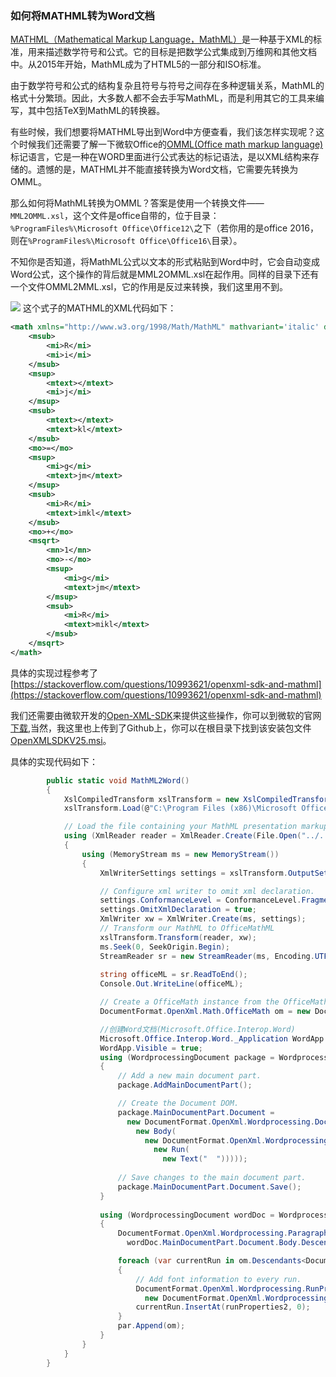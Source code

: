 ### 如何将MATHML转为Word文档 ###

[MATHML（Mathematical Markup Language，MathML）](https://zh.wikipedia.org/wiki/%E6%95%B0%E5%AD%A6%E7%BD%AE%E6%A0%87%E8%AF%AD%E8%A8%80)是一种基于XML的标准，用来描述数学符号和公式。它的目标是把数学公式集成到万维网和其他文档中。从2015年开始，MathML成为了HTML5的一部分和ISO标准。

由于数学符号和公式的结构复杂且符号与符号之间存在多种逻辑关系，MathML的格式十分繁琐。因此，大多数人都不会去手写MathML，而是利用其它的工具来编写，其中包括TeX到MathML的转换器。

有些时候，我们想要将MATHML导出到Word中方便查看，我们该怎样实现呢？这个时候我们还需要了解一下微软Office的[OMML(Office math markup language)]()标记语言，它是一种在WORD里面进行公式表达的标记语法，是以XML结构来存储的。遗憾的是，MATHML并不能直接转换为Word文档，它需要先转换为OMML。

那么如何将MathML转换为OMML？答案是使用一个转换文件——`MML2OMML.xsl`，这个文件是office自带的，位于目录：`%ProgramFiles%\Microsoft Office\Office12\`之下（若你用的是office 2016，则在`%ProgramFiles%\Microsoft Office\Office16\`目录）。

不知你是否知道，将MathML公式以文本的形式粘贴到Word中时，它会自动变成Word公式，这个操作的背后就是MML2OMML.xsl在起作用。同样的目录下还有一个文件OMML2MML.xsl，它的作用是反过来转换，我们这里用不到。

![](https://github.com/scalad/MathML2Word/blob/master/doc/image/20170725164448.png)
这个式子的MATHML的XML代码如下：

```xml
<math xmlns="http://www.w3.org/1998/Math/MathML" mathvariant='italic' display='inline'>
    <msub>
        <mi>R</mi>
        <mi>i</mi>
    </msub>
    <msup>
        <mtext></mtext>
        <mi>j</mi>
    </msup>
    <msub>
        <mtext></mtext>
        <mtext>kl</mtext>
    </msub>
    <mo>=</mo>
    <msup>
        <mi>g</mi>
        <mtext>jm</mtext>
    </msup>
    <msub>
        <mi>R</mi>
        <mtext>imkl</mtext>
    </msub>
    <mo>+</mo>
    <msqrt>
        <mn>1</mn>
        <mo>-</mo>
        <msup>
            <mi>g</mi>
            <mtext>jm</mtext>
        </msup>
        <msub>
            <mi>R</mi>
            <mtext>mikl</mtext>
        </msub>
    </msqrt>
</math>

```

具体的实现过程参考了[https://stackoverflow.com/questions/10993621/openxml-sdk-and-mathml](https://stackoverflow.com/questions/10993621/openxml-sdk-and-mathml)

我们还需要由微软开发的[Open-XML-SDK](https://github.com/OfficeDev/Open-XML-SDK)来提供这些操作，你可以到微软的官网[下载](https://www.microsoft.com/en-us/search/result.aspx?q=open+xml+sdk),当然，我这里也上传到了Github上，你可以在根目录下找到该安装包文件[OpenXMLSDKV25.msi](https://github.com/scalad/MathML2Word/blob/master/doc/OpenXMLSDKV25.msi)。

具体的实现代码如下：

```C#
        public static void MathML2Word()
        {
            XslCompiledTransform xslTransform = new XslCompiledTransform();
            xslTransform.Load(@"C:\Program Files (x86)\Microsoft Office\Office14\MML2OMML.xsl");

            // Load the file containing your MathML presentation markup.
            using (XmlReader reader = XmlReader.Create(File.Open("../../../test1.xml", FileMode.Open)))
            {
                using (MemoryStream ms = new MemoryStream())
                {
                    XmlWriterSettings settings = xslTransform.OutputSettings.Clone();

                    // Configure xml writer to omit xml declaration.
                    settings.ConformanceLevel = ConformanceLevel.Fragment;
                    settings.OmitXmlDeclaration = true;
                    XmlWriter xw = XmlWriter.Create(ms, settings);
                    // Transform our MathML to OfficeMathML
                    xslTransform.Transform(reader, xw);
                    ms.Seek(0, SeekOrigin.Begin);
                    StreamReader sr = new StreamReader(ms, Encoding.UTF8);
 
                    string officeML = sr.ReadToEnd();
                    Console.Out.WriteLine(officeML);

                    // Create a OfficeMath instance from the OfficeMathML xml.
                    DocumentFormat.OpenXml.Math.OfficeMath om = new DocumentFormat.OpenXml.Math.OfficeMath(officeML);

                    //创建Word文档(Microsoft.Office.Interop.Word)  
                    Microsoft.Office.Interop.Word._Application WordApp = new Application();
                    WordApp.Visible = true;
                    using (WordprocessingDocument package = WordprocessingDocument.Create("../../../template.docx", WordprocessingDocumentType.Document))
                    {
                        // Add a new main document part. 
                        package.AddMainDocumentPart();

                        // Create the Document DOM. 
                        package.MainDocumentPart.Document =
                          new DocumentFormat.OpenXml.Wordprocessing.Document(
                            new Body(
                              new DocumentFormat.OpenXml.Wordprocessing.Paragraph(
                                new Run(
                                  new Text("  ")))));
                         
                        // Save changes to the main document part. 
                        package.MainDocumentPart.Document.Save(); 
                    }
                    
                    using (WordprocessingDocument wordDoc = WordprocessingDocument.Open("../../../template.docx", true))
                    {
                        DocumentFormat.OpenXml.Wordprocessing.Paragraph par =
                          wordDoc.MainDocumentPart.Document.Body.Descendants<DocumentFormat.OpenXml.Wordprocessing.Paragraph>().FirstOrDefault();

                        foreach (var currentRun in om.Descendants<DocumentFormat.OpenXml.Math.Run>())
                        {
                            // Add font information to every run.
                            DocumentFormat.OpenXml.Wordprocessing.RunProperties runProperties2 =
                              new DocumentFormat.OpenXml.Wordprocessing.RunProperties();
                            currentRun.InsertAt(runProperties2, 0);
                        }
                        par.Append(om);
                    }
                }
            }
        }
```